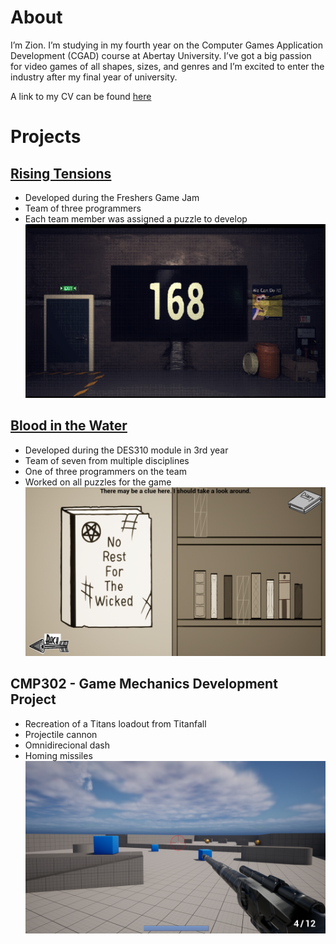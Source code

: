 # About
I’m Zion. I’m studying in my fourth year on the Computer Games Application Development (CGAD) course at Abertay University. I’ve got a big passion for video games of all shapes, sizes, and genres and I’m excited to enter the industry after my final year of university.  
  
A link to my CV can be found [here](https://liveabertayac-my.sharepoint.com/:w:/g/personal/2104054_uad_ac_uk/EepRNWqgIw1Lp2WA6_3Hq7sBJGpdXfLhUErnWRfti4bFRA)

# Projects

## [Rising Tensions](https://herdofnerds.itch.io/rising-tensions)
- Developed during the Freshers Game Jam
- Team of three programmers
- Each team member was assigned a puzzle to develop
![Rising Tensions](/assets/img/risingten.png)

## [Blood in the Water](https://starvingseagullsstudios.itch.io/blood-in-the-water)
- Developed during the DES310 module in 3rd year
- Team of seven from multiple disciplines
- One of three programmers on the team
- Worked on all puzzles for the game
![Blood in the Water](/assets/img/bloodwater.png)

## CMP302 - Game Mechanics Development Project
- Recreation of a Titans loadout from Titanfall
- Projectile cannon
- Omnidirecional dash
- Homing missiles
![CMP302](/assets/img/titan.png)
